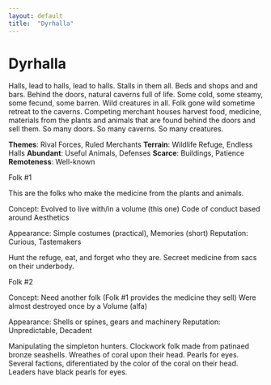 ```yaml
---
layout: default
title:  "Dyrhalla"
---
```



Dyrhalla
========

Halls, lead to halls, lead to halls. Stalls in them all. Beds and shops and and bars. Behind the doors, natural caverns full of life. Some cold, some steamy, some fecund, some barren. Wild creatures in all. Folk gone wild sometime retreat to the caverns. Competing merchant houses harvest food, medicine, materials from the plants and animals that are found behind the doors and sell them. So many doors. So many caverns. So many creatures.

**Themes**: Rival Forces, Ruled Merchants
**Terrain**: Wildlife Refuge, Endless Halls
**Abundant**: Useful Animals, Defenses
**Scarce**: Buildings, Patience
**Remoteness**: Well-known

Folk #1

This are the folks who make the medicine from the plants and animals.

Concept:
Evolved to live with/in a volume (this one)
Code of conduct based around Aesthetics

Appearance: Simple costumes (practical), Memories (short)
Reputation: Curious, Tastemakers

Hunt the refuge, eat, and forget who they are. Secreet medicine from sacs on their underbody.

Folk #2

Concept:
Need another folk (Folk #1 provides the medicine they sell)
Were almost destroyed once by a Volume (alfa)

Appearance: Shells or spines, gears and machinery
Reputation: Unpredictable, Decadent

Manipulating the simpleton hunters. Clockwork folk made from patinaed bronze seashells. Wreathes of coral upon their head. Pearls for eyes. Several factions, diferentiated by the color of the coral on their head. Leaders have black pearls for eyes.
